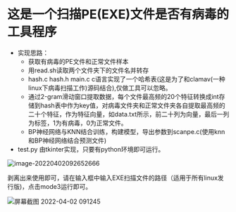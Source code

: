 # 这是一个扫描PE(EXE)文件是否有病毒的工具程序

+ 实现思路：
  + 获取有病毒的PE文件和正常文件样本
  + 用read.sh读取两个文件夹下的文件名并转存
  + hash.c hash.h main.c  c语言实现了一个哈希表(这是为了和clamav(一种linux下病毒扫描工作)源码结合),仅做工具可以忽略。
  + 通过2-gram滑动窗口提取数据，每个文件最高频的20个特征转换成int存储到hash表中作为key值，对病毒文件夹和正常文件夹各自提取最高频的二十个特征，作为特征向量，如data.txt所示，前二十列为向量，最后一列为标签，1为有病毒，0为正常文件。
  + BP神经网络与KNN结合训练，构建模型，导出参数到scanpe.c(使用knn和BP神经网络结合预测文件)
+ test.py 由tkinter实现，只要有python环境即可运行。

![image-20220402092652666](C:%5CUsers%5C50502%5CAppData%5CRoaming%5CTypora%5Ctypora-user-images%5Cimage-20220402092652666.png)



剥离出来使用即可，请在输入框中输入EXE扫描文件的路径（适用于所有linux发行版)，点击mode3运行即可。

![屏幕截图 2022-04-02 091245](C:%5CUsers%5C50502%5CDesktop%5C%E6%96%B0%E5%BB%BA%E6%96%87%E4%BB%B6%E5%A4%B9%5C%E5%B1%8F%E5%B9%95%E6%88%AA%E5%9B%BE%202022-04-02%20091245.png)








